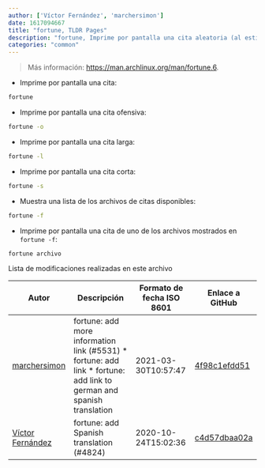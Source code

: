```yaml
---
author: ['Víctor Fernández', 'marchersimon']
date: 1617094667
title: "fortune, TLDR Pages"
description: "fortune, Imprime por pantalla una cita aleatoria (al estilo de una galleta de la suerte)."
categories: "common"
---
```

> Más información: <https://man.archlinux.org/man/fortune.6>.

- Imprime por pantalla una cita:

```bash
fortune
```

- Imprime por pantalla una cita ofensiva:

```bash
fortune -o
```

- Imprime por pantalla una cita larga:

```bash
fortune -l
```

- Imprime por pantalla una cita corta:

```bash
fortune -s
```

- Muestra una lista de los archivos de citas disponibles:

```bash
fortune -f
```

- Imprime por pantalla una cita de uno de los archivos mostrados en `fortune -f`:

```bash
fortune archivo
```
Lista de modificaciones realizadas en este archivo


Autor | Descripción | Formato de fecha ISO 8601 | Enlace a GitHub
------|-----|-----|-----
[marchersimon](mailto:50295997+marchersimon@users.noreply.github.com) | fortune: add more information link (#5531) * fortune: add link * fortune: add link to german and spanish translation | 2021-03-30T10:57:47 | [4f98c1efdd51](https://github.com/tldr-pages/tldr/commit/4f98c1efdd519757207c211ca5d5511c350552c4)
[Víctor Fernández](mailto:vfrico@gmail.com) | fortune: add Spanish translation (#4824) | 2020-10-24T15:02:36 | [c4d57dbaa02a](https://github.com/tldr-pages/tldr/commit/c4d57dbaa02ae681f2b6061bbcb469f9ac5842e4)

